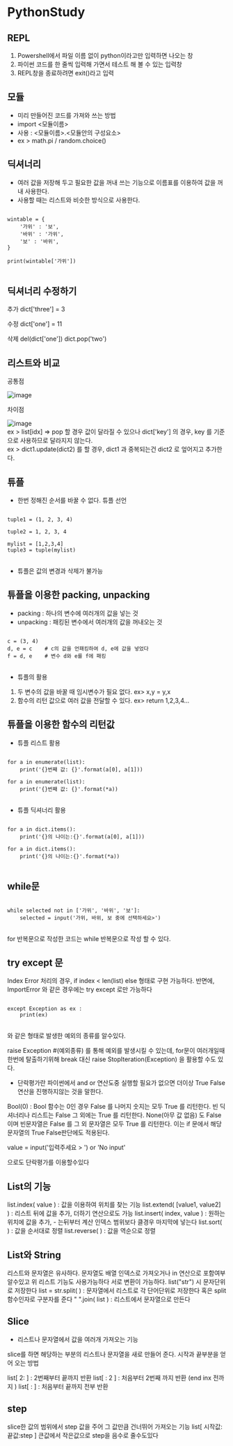 # PythonStudy

## REPL
1) Powershell에서 파일 이름 없이 python이라고만 입력하면 나오는 창
2) 파이썬 코드를 한 줄씩 입력해 가면서 테스트 해 볼 수 있는 입력창
3) REPL창을 종료하려면 exit()라고 입력

## 모듈
- 미리 만들어진 코드를 가져와 쓰는 방법
- import <모듈이름>
- 사용 : <모듈이름>.<모듈안의 구성요소>
- ex > math.pi / random.choice()

## 딕셔너리
- 여러 값을 저장해 두고 필요한 값을 꺼내 쓰는 기능으로 이름표를 이용하여 값을 꺼내 사용한다.
- 사용할 때는 리스트와 비슷한 방식으로 사용한다.
<pre>
<code>
wintable = {
    '가위' : '보',
    '바위' : '가위',
    '보' : '바위',
}

print(wintable['가위'])
</code>
</pre>

## 딕셔너리 수정하기
추가
dict['three'] = 3

수정
dict['one'] = 11

삭제
del(dict['one'])
dict.pop('two')

## 리스트와 비교
공통점<br/>

![image](https://user-images.githubusercontent.com/44639709/111310732-c3a21200-86a0-11eb-9040-34959b61a24d.png)

차이점<br/>

![image](https://user-images.githubusercontent.com/44639709/111310798-d3215b00-86a0-11eb-980a-bd4b999e97c8.png)
<br/>
ex > list[idx] => pop 할 경우 값이 달라질 수 있으나 dict['key'] 의 경우, key 를 기준으로 사용하므로 달라지지 않는다.<br/>
ex > dict1.update(dict2) 를 할 경우, dict1 과 중복되는건 dict2 로 엎어지고 추가한다.

## 튜플
- 한번 정해진 순서를 바꿀 수 없다.
튜플 선언

<pre>
<code>
tuple1 = (1, 2, 3, 4)

tuple2 = 1, 2, 3, 4

mylist = [1,2,3,4]
tuple3 = tuple(mylist)
</code>
</pre>

- 튜플은 값의 변경과 삭제가 불가능

## 튜플을 이용한 packing, unpacking
- packing
: 하나의 변수에 여러개의 값을 넣는 것
- unpacking
: 패킹된 변수에서 여러개의 값을 꺼내오는 것
<pre>
<code>
c = (3, 4)
d, e = c    # c의 값을 언패킹하여 d, e에 값을 넣었다
f = d, e    # 변수 d와 e를 f에 패킹
</code>
</pre>

- 튜플의 활용
1) 두 변수의 값을 바꿀 때 임시변수가 필요 없다.
    ex> x,y = y,x
2) 함수의 리턴 값으로 여러 값을 전달할 수 있다.
    ex> return 1,2,3,4...
    
## 튜플을 이용한 함수의 리턴값
- 튜플 리스트 활용
<pre>
<code>
for a in enumerate(list):
    print('{}번째 값: {}'.format(a[0], a[1]))

for a in enumerate(list):
    print('{}번째 값: {}'.format(*a))
</code>
</pre>

- 튜플 딕셔너리 활용
<pre>
<code>
for a in dict.items():
    print('{}의 나이는:{}'.format(a[0], a[1]))

for a in dict.items():
    print('{}의 나이는:{}'.format(*a))
</code>
</pre>

## while문
<pre>
<code>
while selected not in ['가위', '바위', '보']:
    selected = input('가위, 바위, 보 중에 선택하세요>')
</code>
</pre>
for 반복문으로 작성한 코드는 while 반복문으로 작성 할 수 있다.

## try except 문

Index Error 처리의 경우, if index < len(list) else 형태로 구현 가능하다.
반면에, ImportError 와 같은 경우에는 try except 로만 가능하다
<pre>
<code>
except Exception as ex :
    print(ex)
</code>
</pre>
와 같은 형태로 발생한 예외의 종류를 알수있다.

raise Exception #(예외종류) 를 통해 예외를 발생시킬 수 있는데,
for문이 여러개일때 한번에 탈출하기위해 break 대신 raise StopIteration(Exception) 을 활용할 수도 있다.

- 단락평가란 파이썬에서 and or 연산도중 실행할 필요가 없으면 더이상 True False 연산을 진행하지않는 것을 말한다.

Bool(0) : Bool 함수는 0인 경우 False 를 나머지 숫지는 모두 True 를 리턴한다.
빈 딕셔너리나 리스트는 False 그 외에는 True 를 리턴한다.
None(아무 값 없음) 도 False 이며 빈문자열은 False 를 그 외 문자열은 모두 True 를 리턴한다.
이는 if 문에서 해당 문자열의 True False판단에도 적용된다.

value = input('입력주세요 > ') or 'No input'

으로도 단락평가를 이용할수있다

## List의 기능

list.index( value ) : 값을 이용하여 위치를 찾는 기능
list.extend( [value1, value2] ) : 리스트 뒤에 값을 추가, 더하기 연산으로도 가능
list.insert( index, value ) : 원하는 위치에 값을 추가, - 는뒤부터 계산
인덱스 범위보다 클경우 마지막에 넣는다
list.sort( ) : 값을 순서대로 정렬
list.reverse( ) : 값을 역순으로 정렬

## List와 String
리스트와 문자열은 유사하다.
문자열도 배열 인덱스로 가져오거나 in 연산으로 포함여부 알수있고 위 리스트 기능도 사용가능하다
서로 변환이 가능하다.
list("str") 시 문자단위로 저장한다
list = str.split( ) : 문자열에서 리스트로 각 단어단위로 저장한다
혹은 split 함수인자로 구분자를 준다
" ".join( list ) : 리스트에서 문자열으로 만든다

## Slice
- 리스트나 문자열에서 값을 여러개 가져오는 기능

slice를 하면 해당하는 부분의 리스트나 문자열을 새로 만들어 준다.
시작과 끝부분을 얻어 오는 방법

list[ 2: ] : 2번째부터 끝까지 반환
list[ : 2 ] : 처음부터 2번째 까지 반환 (end inx 전까지 )
list[ : ] : 처음부터 끝까지 전부 반환

## step
slice한 값의 범위에서 step 값을 주어 그 값만큼 건너뛰어 가져오는 기능
list[ 시작값:끝값:step ]
큰값에서 작은값으로 step을 음수로 줄수도있다

